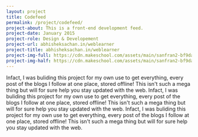 ```yaml
---
layout: project
title: Codefeed
permalink: /project/codefeed/
project-about: This is a front-end development feed.
project-date: January 2015
project-role: Design & Developement
project-url: abhisheksachan.in/weblearner
project-title: abhisheksachan.in/weblearner
project-img-full: https://cdn.makeschool.com/assets/main/sanfran2-bf9dac32754b7853adbbadf45e7bb41d.jpg
project-img-half: https://cdn.makeschool.com/assets/main/sanfran2-bf9dac32754b7853adbbadf45e7bb41d.jpg
---
```


Infact, I was buliding this project for my own use to get everything, every post of the blogs I follow at one place, stored offline! This isn't such a mega thing but will for sure help you stay updated with the web.
Infact, I was buliding this project for my own use to get everything, every post of the blogs I follow at one place, stored offline! This isn't such a mega thing but will for sure help you stay updated with the web.
Infact, I was buliding this project for my own use to get everything, every post of the blogs I follow at one place, stored offline! This isn't such a mega thing but will for sure help you stay updated with the web.